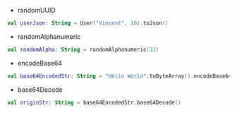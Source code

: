 * randomUUID

```kotlin
val userJson: String = User("Vincent", 10).toJson()
```

* randomAlphanumeric

```kotlin
val randomAlpha: String = randomAlphanumeric(32)
```

* encodeBase64

```kotlin
val base64EncodedStr: String = "Hello World".toByteArray().encodeBase64() 
```

* base64Decode

```kotlin
val originStr: String = base64EncodedStr.base64Decode()
```